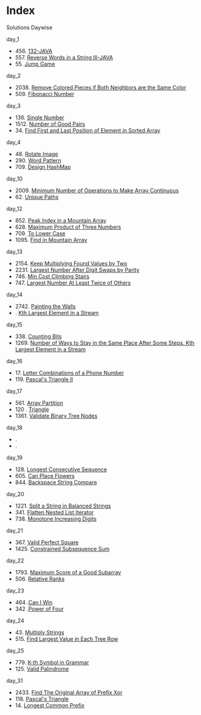 # Index

Solutions Daywise

day_1
* 456\. [132-JAVA](https://github.com/shashank651156/75CodeStrong/blob/main/Code%20Challenges/132.java)
* 557\. [ Reverse Words in a String III-JAVA](https://github.com/shashank651156/75CodeStrong/blob/main/Code%20Challenges/557.java)
* 55\. [Jump Game](https://github.com/shashank651156/75CodeStrong/blob/main/Code%20Challenges/55-jumpGame.java)
  
day_2
* 2038\. [Remove Colored Pieces if Both Neighbors are the Same Color](https://github.com/shashank651156/75CodeStrong/blob/main/Code%20Challenges/day2/2038.java)
* 509\. [Fibonacci Number](https://github.com/shashank651156/75CodeStrong/blob/main/Code%20Challenges/day2/509_fibonacci.java)

day_3
* 136\. [Single Number](https://github.com/shashank651156/75CodeStrong/blob/main/Code%20Challenges/day%203/136_singleNumber.java)
* 1512\. [Number of Good Pairs](https://github.com/shashank651156/75CodeStrong/blob/main/Code%20Challenges/day%203/1512_numberOfGreatPairs.java)
* 34\. [Find First and Last Position of Element in Sorted Array](https://github.com/shashank651156/75CodeStrong/blob/main/Code%20Challenges/day%203/34.java)

day_4
* 48\. [Rotate Image](https://github.com/shashank651156/75CodeStrong/blob/main/Code%20Challenges/day%204/48.java)
* 290\. [Word Pattern](https://github.com/shashank651156/75CodeStrong/blob/main/Code%20Challenges/day%204/290.java)
* 709\. [Design HashMap](https://github.com/shashank651156/75CodeStrong/blob/main/Code%20Challenges/day%204/706.java)

day_10
* 2009\. [Minimum Number of Operations to Make Array Continuous](https://github.com/shashank651156/75CodeStrong/blob/main/Code%20Challenges/day%2010/2009.java)
* 62\. [Unique Paths](https://github.com/shashank651156/75CodeStrong/blob/main/Code%20Challenges/day%2010/62.java)

day_12
* 852\. [Peak Index in a Mountain Array](https://github.com/shashank651156/75CodeStrong/blob/main/Code%20Challenges/day%2012/852.java)
* 628\. [Maximum Product of Three Numbers](https://github.com/shashank651156/75CodeStrong/blob/main/Code%20Challenges/day%2012/628.java)
* 709\. [To Lower Case](https://github.com/shashank651156/75CodeStrong/blob/main/Code%20Challenges/day%2012/709.java)
* 1095\. [Find in Mountain Array](https://github.com/shashank651156/75CodeStrong/blob/main/Code%20Challenges/day%2012/1095.java)

day_13
* 2154\. [Keep Multiplying Found Values by Two](https://github.com/shashank651156/75CodeStrong/blob/main/Code%20Challenges/day%2013/2154.java)
* 2231\. [Largest Number After Digit Swaps by Parity](https://github.com/shashank651156/75CodeStrong/blob/main/Code%20Challenges/day%2013/2231.java)
* 746\. [Min Cost Climbing Stairs](https://github.com/shashank651156/75CodeStrong/blob/main/Code%20Challenges/day%2013/746.java)
* 747\. [Largest Number At Least Twice of Others](https://github.com/shashank651156/75CodeStrong/blob/main/Code%20Challenges/day%2013/747.java)

day_14
* 2742\. [Painting the Walls](https://github.com/shashank651156/75CodeStrong/blob/main/Code%20Challenges/day%2014/2742.java)
* \. [Kth Largest Element in a Stream](https://github.com/shashank651156/75CodeStrong/blob/main/Code%20Challenges/day%2014/703.java)

day_15
* 338\. [Counting Bits](https://github.com/shashank651156/75CodeStrong/blob/main/Code%20Challenges/day%2015/338.java)
* 1269\. [Number of Ways to Stay in the Same Place After Some Steps. Kth Largest Element in a Stream](https://github.com/shashank651156/75CodeStrong/blob/main/Code%20Challenges/day%2015/1269.java)

day_16
* 17\. [Letter Combinations of a Phone Number](https://github.com/shashank651156/75CodeStrong/blob/main/Code%20Challenges/day%2016/17.java)
* 119\. [Pascal's Triangle II](https://github.com/shashank651156/75CodeStrong/blob/main/Code%20Challenges/day%2016/119.java)

day_17
* 561\. [Array Partition](https://github.com/shashank651156/75CodeStrong/blob/main/Code%20Challenges/day%2017/561.java)
* 120 \. [Triangle](https://github.com/shashank651156/75CodeStrong/blob/main/Code%20Challenges/day%2017/120.java)
* 1361\. [Validate Binary Tree Nodes](https://github.com/shashank651156/75CodeStrong/blob/main/Code%20Challenges/day%2017/1361.java)

day_18
* \. []()
* \. []()

day_19
* 128\. [Longest Consecutive Sequence](https://github.com/shashank651156/75CodeStrong/blob/main/Code%20Challenges/day%2019/128.java)
* 605\. [Can Place Flowers](https://github.com/shashank651156/75CodeStrong/blob/main/Code%20Challenges/day%2019/605.java)
* 844\. [Backspace String Compare](https://github.com/shashank651156/75CodeStrong/blob/main/Code%20Challenges/day%2019/844.java)

day_20
* 1221\. [Split a String in Balanced Strings](https://github.com/shashank651156/75CodeStrong/blob/main/Code%20Challenges/day%2020/1221.java)
* 341\. [Flatten Nested List Iterator](https://github.com/shashank651156/75CodeStrong/blob/main/Code%20Challenges/day%2020/341.java)
* 738\. [Monotone Increasing Digits](https://github.com/shashank651156/75CodeStrong/blob/main/Code%20Challenges/day%2020/738.java)

day_21
* 367\. [Valid Perfect Square](https://github.com/shashank651156/75CodeStrong/blob/main/Code%20Challenges/day%2021/367.java)
* 1425\. [Constrained Subsequence Sum](https://github.com/shashank651156/75CodeStrong/blob/main/Code%20Challenges/day%2021/1425.java)

day_22
* 1793\. [Maximum Score of a Good Subarray](https://github.com/shashank651156/75CodeStrong/blob/main/Code%20Challenges/day%2022/1793.java)
* 506\. [Relative Ranks](https://github.com/shashank651156/75CodeStrong/blob/main/Code%20Challenges/day%2022/506.java)

day_23
* 464 \.[Can I Win](https://github.com/shashank651156/75CodeStrong/blob/main/Code%20Challenges/day%2023/464.java)
* 342 \.[Power of Four](https://github.com/shashank651156/75CodeStrong/blob/main/Code%20Challenges/day%2023/342.java)

day_24
* 43\. [Multiply Strings](https://github.com/shashank651156/75CodeStrong/blob/main/Code%20Challenges/day%2024/43.java)
* 515\. [Find Largest Value in Each Tree Row](https://github.com/shashank651156/75CodeStrong/blob/main/Code%20Challenges/day%2024/515.java)

day_25
* 779\. [K-th Symbol in Grammar](https://github.com/shashank651156/75CodeStrong/blob/main/Code%20Challenges/day%2025/779.java)
* 125\. [Valid Palindrome](https://github.com/shashank651156/75CodeStrong/blob/main/Code%20Challenges/day%2025/125.java)

day_31
* 2433\. [Find The Original Array of Prefix Xor](https://github.com/shashank651156/75CodeStrong/blob/main/Code%20Challenges/day%2031/2433.java)
* 118\. [Pascal's Triangle](https://github.com/shashank651156/75CodeStrong/blob/main/Code%20Challenges/day%2031/118.java)
* 14\. [Longest Common Prefix](https://github.com/shashank651156/75CodeStrong/blob/main/Code%20Challenges/day%2031/14.java)
